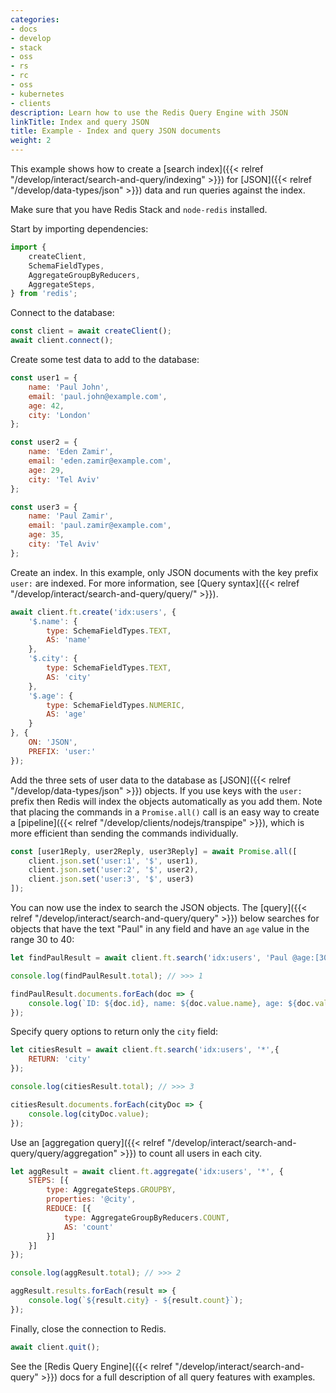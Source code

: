 ```yaml
---
categories:
- docs
- develop
- stack
- oss
- rs
- rc
- oss
- kubernetes
- clients
description: Learn how to use the Redis Query Engine with JSON
linkTitle: Index and query JSON
title: Example - Index and query JSON documents
weight: 2
---
```


This example shows how to create a
[search index]({{< relref "/develop/interact/search-and-query/indexing" >}})
for [JSON]({{< relref "/develop/data-types/json" >}}) data and
run queries against the index.

Make sure that you have Redis Stack and `node-redis` installed. 

Start by importing dependencies:

```js
import {
    createClient,
    SchemaFieldTypes,
    AggregateGroupByReducers,
    AggregateSteps,
} from 'redis';
```

Connect to the database:

```js
const client = await createClient();
await client.connect();
```

Create some test data to add to the database:

```js
const user1 = {
    name: 'Paul John',
    email: 'paul.john@example.com',
    age: 42,
    city: 'London'
};

const user2 = {
    name: 'Eden Zamir',
    email: 'eden.zamir@example.com',
    age: 29,
    city: 'Tel Aviv'
};

const user3 = {
    name: 'Paul Zamir',
    email: 'paul.zamir@example.com',
    age: 35,
    city: 'Tel Aviv'
};
```

Create an index. In this example, only JSON documents with the key prefix `user:` are indexed. For more information, see [Query syntax]({{< relref "/develop/interact/search-and-query/query/" >}}).

```js
await client.ft.create('idx:users', {
    '$.name': {
        type: SchemaFieldTypes.TEXT,
        AS: 'name'
    },
    '$.city': {
        type: SchemaFieldTypes.TEXT,
        AS: 'city'
    },
    '$.age': {
        type: SchemaFieldTypes.NUMERIC,
        AS: 'age'
    }
}, {
    ON: 'JSON',
    PREFIX: 'user:'
});
```

Add the three sets of user data to the database as
[JSON]({{< relref "/develop/data-types/json" >}}) objects.
If you use keys with the `user:` prefix then Redis will index the
objects automatically as you add them. Note that placing
the commands in a `Promise.all()` call is an easy way to create a
[pipeline]({{< relref "/develop/clients/nodejs/transpipe" >}}),
which is more efficient than sending the commands individually.

```js
const [user1Reply, user2Reply, user3Reply] = await Promise.all([
    client.json.set('user:1', '$', user1),
    client.json.set('user:2', '$', user2),
    client.json.set('user:3', '$', user3)
]);
```

You can now use the index to search the JSON objects. The
[query]({{< relref "/develop/interact/search-and-query/query" >}})
below searches for objects that have the text "Paul" in any field
and have an `age` value in the range 30 to 40:

```js
let findPaulResult = await client.ft.search('idx:users', 'Paul @age:[30 40]');

console.log(findPaulResult.total); // >>> 1

findPaulResult.documents.forEach(doc => {
    console.log(`ID: ${doc.id}, name: ${doc.value.name}, age: ${doc.value.age}`);
});
```

Specify query options to return only the `city` field:

```js
let citiesResult = await client.ft.search('idx:users', '*',{
    RETURN: 'city'
});

console.log(citiesResult.total); // >>> 3

citiesResult.documents.forEach(cityDoc => {
    console.log(cityDoc.value);
});
```

Use an
[aggregation query]({{< relref "/develop/interact/search-and-query/query/aggregation" >}})
to count all users in each city.

```js
let aggResult = await client.ft.aggregate('idx:users', '*', {
    STEPS: [{
        type: AggregateSteps.GROUPBY,
        properties: '@city',
        REDUCE: [{
            type: AggregateGroupByReducers.COUNT,
            AS: 'count'
        }]
    }]
});

console.log(aggResult.total); // >>> 2

aggResult.results.forEach(result => {
    console.log(`${result.city} - ${result.count}`);
});
```

Finally, close the connection to Redis.

```js
await client.quit();
```


See the [Redis Query Engine]({{< relref "/develop/interact/search-and-query" >}}) docs
for a full description of all query features with examples.
